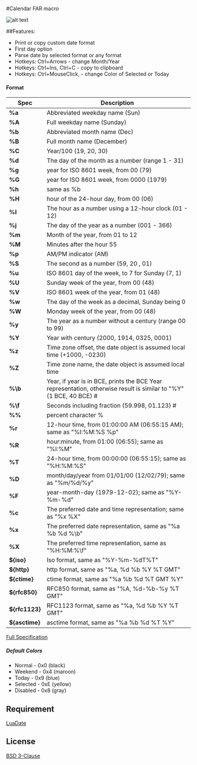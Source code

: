 #Calendar FAR macro

![alt text](http://i77.fastpic.ru/big/2016/0520/c6/7818cf045475deff04339ac45c1a95c6.png "Calendar")

##Features:

* Print or copy custom date format
* First day option
* Parse date by selected format or any format
* Hotkeys: Ctrl+Arrows - change Month/Year
* Hotkeys: Ctrl+Ins, Ctrl+C - copy to clipboard
* Hotkeys: Ctrl+MouseClick, - change Color of Selected or Today 

#### Format
|Spec|Description|
|------|---|
|**%a**|Abbreviated weekday name (Sun)
|**%A**|Full weekday name (Sunday)
|**%b**|Abbreviated month name (Dec)
|**%B**|Full month name (December)
|**%C**|Year/100 (19, 20, 30)
|**%d**|The day of the month as a number (range 1 - 31)
|**%g**|year for ISO 8601 week, from 00 (79)
|**%G**|year for ISO 8601 week, from 0000 (1979)
|**%h**|same as %b
|**%H**|hour of the 24-hour day, from 00 (06)
|**%I**|The hour as a number using a 12-hour clock (01 - 12)
|**%j**|The day of the year as a number (001 - 366)
|**%m**|Month of the year, from 01 to 12
|**%M**|Minutes after the hour 55
|**%p**|AM/PM indicator (AM)
|**%S**|The second as a number (59, 20 , 01)
|**%u**|ISO 8601 day of the week, to 7 for Sunday (7, 1)
|**%U**|Sunday week of the year, from 00 (48)
|**%V**|ISO 8601 week of the year, from 01 (48)
|**%w**|The day of the week as a decimal, Sunday being 0
|**%W**|Monday week of the year, from 00 (48)
|**%y**|The year as a number without a century (range 00 to 99)
|**%Y**|Year with century (2000, 1914, 0325, 0001)
|**%z**|Time zone offset, the date object is assumed local time (+1000, -0230)
|**%Z**|Time zone name, the date object is assumed local time
|**%\b**|Year, if year is in BCE, prints the BCE Year representation, otherwise result is similar to "%Y" (1 BCE, 40 BCE) #
|**%\f**|Seconds including fraction (59.998, 01.123) #
|**%%**|percent character %
|**%r**|12-hour time, from 01:00:00 AM (06:55:15 AM); same as "%I:%M:%S %p"
|**%R**|hour:minute, from 01:00 (06:55); same as "%I:%M"
|**%T**|24-hour time, from 00:00:00 (06:55:15); same as "%H:%M:%S"
|**%D**|month/day/year from 01/01/00 (12/02/79); same as "%m/%d/%y"
|**%F**|year-month-day (1979-12-02); same as "%Y-%m-%d"
|**%c**|The preferred date and time representation; same as "%x %X"
|**%x**|The preferred date representation, same as "%a %b %d %\b"
|**%X**|The preferred time representation, same as "%H:%M:%\f"
|**${iso}**|Iso format, same as "%Y-%m-%dT%T"
|**${http}**|http format, same as "%a, %d %b %Y %T GMT"
|**${ctime}**|ctime format, same as "%a %b %d %T GMT %Y"
|**${rfc850}**|RFC850 format, same as "%A, %d-%b-%y %T GMT"
|**${rfc1123}**|RFC1123 format, same as "%a, %d %b %Y %T GMT"
|**${asctime}**|asctime format, same as "%a %b %d %T %Y"

[Full Specification](https://tieske.github.io/date/)

##### Default Colors
* Normal - 0x0 (black)
* Weekend - 0x4 (maroon)
* Today - 0x9 (blue)
* Selected - 0xE (yellow)
* Disabled - 0x8 (gray)

## Requirement

[LuaDate](https://github.com/Tieske/date/)

## License

[BSD 3-Clause](https://opensource.org/licenses/BSD-3-Clause)

